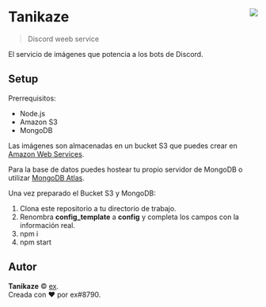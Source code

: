 # Tanikaze <img src="https://i.imgur.com/Z2AnPR4.png" align="right">
> Discord weeb service

El servicio de imágenes que potencia a los bots de Discord.

## Setup

Prerrequisitos:
* Node.js
* Amazon S3
* MongoDB

Las imágenes son almacenadas en un bucket S3 que puedes crear en [Amazon Web Services](https://aws.amazon.com/).

Para la base de datos puedes hostear tu propio servidor de MongoDB o utilizar [MongoDB Atlas](https://www.mongodb.com/cloud/atlas).

Una vez preparado el Bucket S3 y MongoDB:

1. Clona este repositorio a tu directorio de trabajo.
2. Renombra **config_template** a **config** y completa los campos con la información real.
3. npm i
4. npm start

## Autor

**Tanikaze** © [ex](https://github.com/madgwee/).  
Creada con ❤️ por ex#8790.
